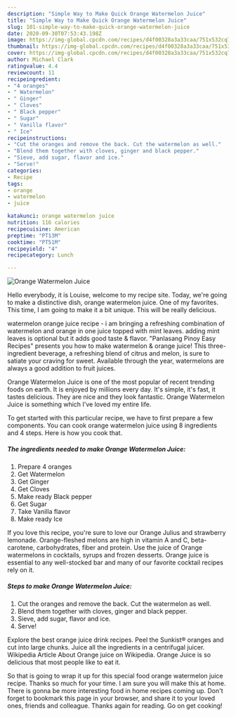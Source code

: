 ```yaml
---
description: "Simple Way to Make Quick Orange Watermelon Juice"
title: "Simple Way to Make Quick Orange Watermelon Juice"
slug: 101-simple-way-to-make-quick-orange-watermelon-juice
date: 2020-09-30T07:53:43.198Z
image: https://img-global.cpcdn.com/recipes/d4f00328a3a33caa/751x532cq70/orange-watermelon-juice-recipe-main-photo.jpg
thumbnail: https://img-global.cpcdn.com/recipes/d4f00328a3a33caa/751x532cq70/orange-watermelon-juice-recipe-main-photo.jpg
cover: https://img-global.cpcdn.com/recipes/d4f00328a3a33caa/751x532cq70/orange-watermelon-juice-recipe-main-photo.jpg
author: Michael Clark
ratingvalue: 4.4
reviewcount: 11
recipeingredient:
- "4 oranges"
- " Watermelon"
- " Ginger"
- " Cloves"
- " Black pepper"
- " Sugar"
- " Vanilla flavor"
- " Ice"
recipeinstructions:
- "Cut the oranges and remove the back. Cut the watermelon as well."
- "Blend them together with cloves, ginger and black pepper."
- "Sieve, add sugar, flavor and ice."
- "Serve!"
categories:
- Recipe
tags:
- orange
- watermelon
- juice

katakunci: orange watermelon juice 
nutrition: 116 calories
recipecuisine: American
preptime: "PT13M"
cooktime: "PT51M"
recipeyield: "4"
recipecategory: Lunch

---
```



![Orange Watermelon Juice](https://img-global.cpcdn.com/recipes/d4f00328a3a33caa/751x532cq70/orange-watermelon-juice-recipe-main-photo.jpg)

Hello everybody, it is Louise, welcome to my recipe site. Today, we're going to make a distinctive dish, orange watermelon juice. One of my favorites. This time, I am going to make it a bit unique. This will be really delicious.

watermelon orange juice recipe - i am bringing a refreshing combination of watermelon and orange in one juice topped with mint leaves. adding mint leaves is optional but it adds good taste &amp; flavor. &#34;Panlasang Pinoy Easy Recipes&#34; presents you how to make watermelon &amp; orange juice! This three-ingredient beverage, a refreshing blend of citrus and melon, is sure to satiate your craving for sweet. Available through the year, watermelons are always a good addition to fruit juices.

Orange Watermelon Juice is one of the most popular of recent trending foods on earth. It is enjoyed by millions every day. It's simple, it's fast, it tastes delicious. They are nice and they look fantastic. Orange Watermelon Juice is something which I've loved my entire life.


To get started with this particular recipe, we have to first prepare a few components. You can cook orange watermelon juice using 8 ingredients and 4 steps. Here is how you cook that.

<!--inarticleads1-->

##### The ingredients needed to make Orange Watermelon Juice:

1. Prepare 4 oranges
1. Get  Watermelon
1. Get  Ginger
1. Get  Cloves
1. Make ready  Black pepper
1. Get  Sugar
1. Take  Vanilla flavor
1. Make ready  Ice


If you love this recipe, you&#39;re sure to love our Orange Julius and strawberry lemonade. Orange-fleshed melons are high in vitamin A and C, beta-carotene, carbohydrates, fiber and protein. Use the juice of Orange watermelons in cocktails, syrups and frozen desserts. Orange juice is essential to any well-stocked bar and many of our favorite cocktail recipes rely on it. 

<!--inarticleads2-->

##### Steps to make Orange Watermelon Juice:

1. Cut the oranges and remove the back. Cut the watermelon as well.
1. Blend them together with cloves, ginger and black pepper.
1. Sieve, add sugar, flavor and ice.
1. Serve!


Explore the best orange juice drink recipes. Peel the Sunkist® oranges and cut into large chunks. Juice all the ingredients in a centrifugal juicer. Wikipedia Article About Orange juice on Wikipedia. Orange Juice is so delicious that most people like to eat it. 

So that is going to wrap it up for this special food orange watermelon juice recipe. Thanks so much for your time. I am sure you will make this at home. There is gonna be more interesting food in home recipes coming up. Don't forget to bookmark this page in your browser, and share it to your loved ones, friends and colleague. Thanks again for reading. Go on get cooking!
